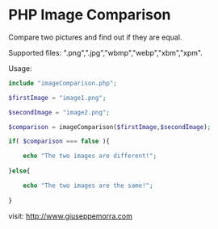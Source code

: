 # PHP Image Comparison
Compare two pictures and find out if they are equal.

Supported files: ".png",".jpg","wbmp","webp","xbm","xpm".

Usage:
```php
include "imageComparison.php";

$firstImage = "image1.png";

$secondImage = "image2.png";

$comparison = imageComparison($firstImage,$secondImage);

if( $comparison === false ){

    echo "The two images are different!";
    
}else{

    echo "The two images are the same!";
    
}
```
visit: http://www.giuseppemorra.com
